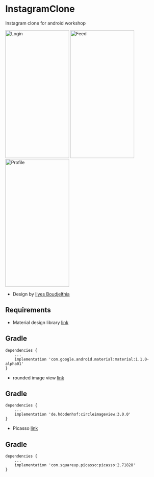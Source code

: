 # InstagramClone
Instagram clone for android workshop

<p float="left">
<img src="https://raw.githubusercontent.com/th3happybit/InstagramClone/master/screens/login.png" alt="Login"  width="200" height="400" />
<img src="https://raw.githubusercontent.com/th3happybit/InstagramClone/master/screens/feed.png" alt="Feed"  width="200" height="400"/>
<img src="https://raw.githubusercontent.com/th3happybit/InstagramClone/master/screens/profile.png" alt="Profile"  width="200" height="400"/>
</p>

* Design by [Ilyes Boudjelthia](https://www.facebook.com/Ilyes.Boudjelthia)


## Requirements
* Material design library [link](https://material.io/develop/)

Gradle
------
```
dependencies {
    ...
    implementation 'com.google.android.material:material:1.1.0-alpha01'
}
```

* rounded image view [link](https://github.com/hdodenhof/CircleImageView/)

Gradle
------
```
dependencies {
    ...
    implementation 'de.hdodenhof:circleimageview:3.0.0'
}
```


* Picasso [link](http://square.github.io/picasso/)

Gradle
------
```
dependencies {
    ...
    implementation 'com.squareup.picasso:picasso:2.71828'
}
```

